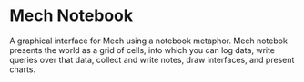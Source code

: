 # Mech Notebook

A graphical interface for Mech using a notebook metaphor. Mech notebok presents the world as a grid of cells, into which you can log data, write queries over that data, collect and write notes, draw interfaces, and present charts.